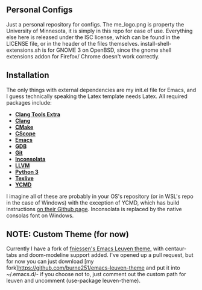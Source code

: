 <!---
 - Copyright (c) 2019 Charlie Burnett <burne251@umn.edu>
 -
 - Permission to use, copy, modify, and distribute this software for any
 - purpose with or without fee is hereby granted, provided that the above
 - copyright notice and this permission notice appear in all copies.
 -
 - THE SOFTWARE IS PROVIDED "AS IS" AND THE AUTHOR DISCLAIMS ALL WARRANTIES
 - WITH REGARD TO THIS SOFTWARE INCLUDING ALL IMPLIED WARRANTIES OF
 - MERCHANTABILITY AND FITNESS. IN NO EVENT SHALL THE AUTHOR BE LIABLE FOR
 - ANY SPECIAL, DIRECT, INDIRECT, OR CONSEQUENTIAL DAMAGES OR ANY DAMAGES
 - WHATSOEVER RESULTING FROM LOSS OF USE, DATA OR PROFITS, WHETHER IN AN
 - ACTION OF CONTRACT, NEGLIGENCE OR OTHER TORTIOUS ACTION, ARISING OUT OF
 - OR IN CONNECTION WITH THE USE OR PERFORMANCE OF THIS SOFTWARE.
--->
## Personal Configs

Just a personal repository for configs. The me_logo.png is property the
University of Minnesota, it is simply in this repo for ease of use. Everything
else here is released under the ISC license, which can be found in the LICENSE
file, or in the header of the files themselves. install-shell-extensions.sh is
for GNOME 3 on OpenBSD, since the gnome shell extensions addon for Firefox/
Chrome doesn't work correctly.

## Installation

The only things with external dependencies are my init.el file for Emacs, and I
guess technically speaking the Latex template needs Latex. All required packages
include:

- [**Clang Tools Extra**]()
- [**Clang**](https://clang.llvm.org/)
- [**CMake**](https://cmake.org/)
- [**CScope**](http://cscope.sourceforge.net/)
- [**Emacs**](https://www.gnu.org/software/emacs/)
- [**GDB**](https://www.gnu.org/s/gdb/)
- [**Git**](https://git-scm.com/)
- [**Inconsolata**](https://fonts.google.com/specimen/Inconsolata)
- [**LLVM**](https://llvm.org/)
- [**Python 3**](https://www.python.org/)
- [**Texlive**](https://www.tug.org/texlive/)
- [**YCMD**](https://github.com/ycm-core/ycmd/)

I imagine all of these are probably in your OS's repository (or in WSL's repo in
the case of Windows) with the exception of YCMD, which has build instructions
[on their Github page](https://github.com/ycm-core/ycmd#Building). Inconsolata
is replaced by the native consolas font on Windows.

## NOTE: Custom Theme (for now)

Currently I have a fork of 
[fniessen's Emacs Leuven theme,](https://github.com/fniessen/emacs-leuven-theme) 
with centaur-tabs and doom-modeline support added. I've opened up a pull request, 
but for now you can just download 
[my fork]https://github.com/burne251/emacs-leuven-theme and put it into 
~/.emacs.d/- if you choose not to, just comment out the custom path for leuven and 
uncomment \(use-package leuven-theme\).
